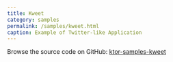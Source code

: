 ```yaml
---
title: Kweet
category: samples
permalink: /samples/kweet.html
caption: Example of Twitter-like Application
---
```


Browse the source code on GitHub: [ktor-samples-kweet](https://github.com/ktorio/ktor-samples/tree/master/app/kweet)
